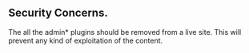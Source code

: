 ## Security Concerns.
The all the admin* plugins should be removed from a live site. This will prevent any kind of exploitation of the content.
